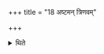 +++
title = "18 अष्टमन् त्रिणवम्"

+++

<details><summary>थिते</summary>

अष्टमं त्रिणवम् १८
</details>
